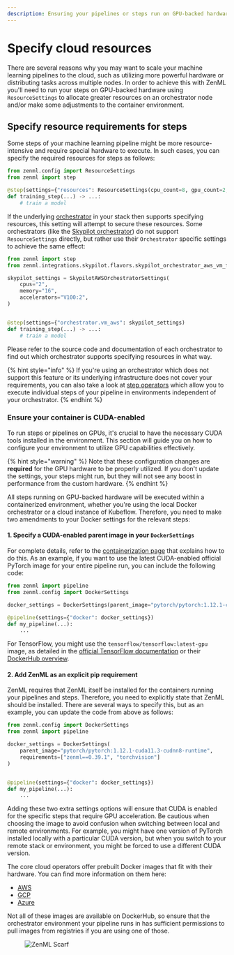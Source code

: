 ```yaml
---
description: Ensuring your pipelines or steps run on GPU-backed hardware.
---
```


# Specify cloud resources

There are several reasons why you may want to scale your machine learning pipelines to the cloud, such as utilizing more powerful hardware or distributing tasks across multiple nodes. In order to achieve this with ZenML you'll need to run your steps on GPU-backed hardware using `ResourceSettings` to allocate greater resources on an orchestrator node and/or make some adjustments to the container environment.

## Specify resource requirements for steps

Some steps of your machine learning pipeline might be more resource-intensive and require special hardware to execute. In such cases, you can specify the required resources for steps as follows:

```python
from zenml.config import ResourceSettings
from zenml import step

@step(settings={"resources": ResourceSettings(cpu_count=8, gpu_count=2, memory="8GB")})
def training_step(...) -> ...:
    # train a model
```

If the underlying [orchestrator](https://github.com/zenml-io/zenml/blob/feature/gro-1047-docs/docs/book/how-to/configure-stack-components/orchestrators/README.md) in your stack then supports specifying resources, this setting will attempt to secure these resources. Some orchestrators (like the [Skypilot orchestrator](https://github.com/zenml-io/zenml/blob/feature/gro-1047-docs/docs/book/stacks-and-components/component-guide/orchestrators/skypilot-vm.md)) do not support `ResourceSettings` directly, but rather use their `Orchestrator` specific settings to achieve the same effect:

```python
from zenml import step
from zenml.integrations.skypilot.flavors.skypilot_orchestrator_aws_vm_flavor import SkypilotAWSOrchestratorSettings

skypilot_settings = SkypilotAWSOrchestratorSettings(
    cpus="2",
    memory="16",
    accelerators="V100:2",
)


@step(settings={"orchestrator.vm_aws": skypilot_settings)
def training_step(...) -> ...:
    # train a model
```

Please refer to the source code and documentation of each orchestrator to find out which orchestrator supports specifying resources in what way.

{% hint style="info" %}
If you're using an orchestrator which does not support this feature or its underlying infrastructure does not cover your requirements, you can also take a look at [step operators](https://github.com/zenml-io/zenml/blob/feature/gro-1047-docs/docs/book/how-to/configure-stack-components/step-operators/README.md) which allow you to execute individual steps of your pipeline in environments independent of your orchestrator.
{% endhint %}

### Ensure your container is CUDA-enabled

To run steps or pipelines on GPUs, it's crucial to have the necessary CUDA tools installed in the environment. This section will guide you on how to configure your environment to utilize GPU capabilities effectively.

{% hint style="warning" %}
Note that these configuration changes are **required** for the GPU hardware to be properly utilized. If you don't update the settings, your steps might run, but they will not see any boost in performance from the custom hardware.
{% endhint %}

All steps running on GPU-backed hardware will be executed within a containerized environment, whether you're using the local Docker orchestrator or a cloud instance of Kubeflow. Therefore, you need to make two amendments to your Docker settings for the relevant steps:

#### 1. **Specify a CUDA-enabled parent image in your `DockerSettings`**

For complete details, refer to the [containerization page](../customize-docker-builds/) that explains how to do this. As an example, if you want to use the latest CUDA-enabled official PyTorch image for your entire pipeline run, you can include the following code:

```python
from zenml import pipeline
from zenml.config import DockerSettings

docker_settings = DockerSettings(parent_image="pytorch/pytorch:1.12.1-cuda11.3-cudnn8-runtime")

@pipeline(settings={"docker": docker_settings})
def my_pipeline(...):
    ...
```

For TensorFlow, you might use the `tensorflow/tensorflow:latest-gpu` image, as detailed in the [official TensorFlow documentation](https://www.tensorflow.org/install/docker#gpu\_support) or their [DockerHub overview](https://hub.docker.com/r/tensorflow/tensorflow).

#### 2. **Add ZenML as an explicit pip requirement**

ZenML requires that ZenML itself be installed for the containers running your pipelines and steps. Therefore, you need to explicitly state that ZenML should be installed. There are several ways to specify this, but as an example, you can update the code from above as follows:

```python
from zenml.config import DockerSettings
from zenml import pipeline

docker_settings = DockerSettings(
    parent_image="pytorch/pytorch:1.12.1-cuda11.3-cudnn8-runtime",
    requirements=["zenml==0.39.1", "torchvision"]
)


@pipeline(settings={"docker": docker_settings})
def my_pipeline(...):
    ...
```

Adding these two extra settings options will ensure that CUDA is enabled for the specific steps that require GPU acceleration. Be cautious when choosing the image to avoid confusion when switching between local and remote environments. For example, you might have one version of PyTorch installed locally with a particular CUDA version, but when you switch to your remote stack or environment, you might be forced to use a different CUDA version.

The core cloud operators offer prebuilt Docker images that fit with their hardware. You can find more information on them here:

* [AWS](https://github.com/aws/deep-learning-containers/blob/master/available\_images.md)
* [GCP](https://cloud.google.com/deep-learning-vm/docs/images)
* [Azure](https://learn.microsoft.com/en-us/azure/machine-learning/concept-prebuilt-docker-images-inference)

Not all of these images are available on DockerHub, so ensure that the orchestrator environment your pipeline runs in has sufficient permissions to pull images from registries if you are using one of those.

<figure><img src="https://static.scarf.sh/a.png?x-pxid=f0b4f458-0a54-4fcd-aa95-d5ee424815bc" alt="ZenML Scarf"><figcaption></figcaption></figure>
